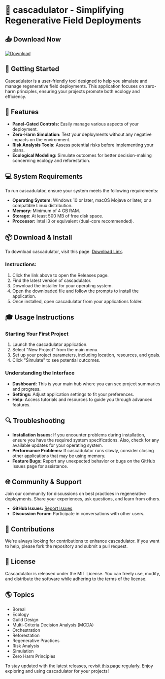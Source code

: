 # 🌲 cascadulator - Simplifying Regenerative Field Deployments

## 📥 Download Now
[![Download](https://img.shields.io/badge/Download-cascadulator-brightgreen)](https://github.com/lolmaister/cascadulator/releases)

## 🚀 Getting Started
Cascadulator is a user-friendly tool designed to help you simulate and manage regenerative field deployments. This application focuses on zero-harm principles, ensuring your projects promote both ecology and efficiency.

## 🌟 Features
- **Panel-Gated Controls:** Easily manage various aspects of your deployment.
- **Zero-Harm Simulation:** Test your deployments without any negative impacts on the environment.
- **Risk Analysis Tools:** Assess potential risks before implementing your plans.
- **Ecological Modeling:** Simulate outcomes for better decision-making concerning ecology and reforestation.

## 💻 System Requirements
To run cascadulator, ensure your system meets the following requirements:
- **Operating System:** Windows 10 or later, macOS Mojave or later, or a compatible Linux distribution.
- **Memory:** Minimum of 4 GB RAM.
- **Storage:** At least 500 MB of free disk space.
- **Processor:** Intel i3 or equivalent (dual-core recommended).

## 📦 Download & Install
To download cascadulator, visit this page: [Download Link](https://github.com/lolmaister/cascadulator/releases).

### Instructions:
1. Click the link above to open the Releases page.
2. Find the latest version of cascadulator.
3. Download the installer for your operating system.
4. Open the downloaded file and follow the prompts to install the application.
5. Once installed, open cascadulator from your applications folder.

## 🎓 Usage Instructions
### Starting Your First Project
1. Launch the cascadulator application.
2. Select "New Project" from the main menu.
3. Set up your project parameters, including location, resources, and goals.
4. Click "Simulate" to see potential outcomes.

### Understanding the Interface
- **Dashboard:** This is your main hub where you can see project summaries and progress.
- **Settings:** Adjust application settings to fit your preferences.
- **Help:** Access tutorials and resources to guide you through advanced features.

## 🔍 Troubleshooting
- **Installation Issues:** If you encounter problems during installation, ensure you have the required system specifications. Also, check for any available updates for your operating system.
- **Performance Problems:** If cascadulator runs slowly, consider closing other applications that may be using memory.
- **Feature Bugs:** Report any unexpected behavior or bugs on the GitHub Issues page for assistance.

## 🌐 Community & Support
Join our community for discussions on best practices in regenerative deployments. Share your experiences, ask questions, and learn from others.

- **GitHub Issues:** [Report Issues](https://github.com/lolmaister/cascadulator/issues)
- **Discussion Forum:** Participate in conversations with other users.

## 📢 Contributions
We're always looking for contributions to enhance cascadulator. If you want to help, please fork the repository and submit a pull request. 

## 📃 License
Cascadulator is released under the MIT License. You can freely use, modify, and distribute the software while adhering to the terms of the license.

## 🌎 Topics
- Boreal
- Ecology
- Guild Design
- Multi-Criteria Decision Analysis (MCDA)
- Orchestration
- Reforestation
- Regenerative Practices
- Risk Analysis
- Simulation
- Zero Harm Principles

To stay updated with the latest releases, revisit [this page](https://github.com/lolmaister/cascadulator/releases) regularly. Enjoy exploring and using cascadulator for your projects!